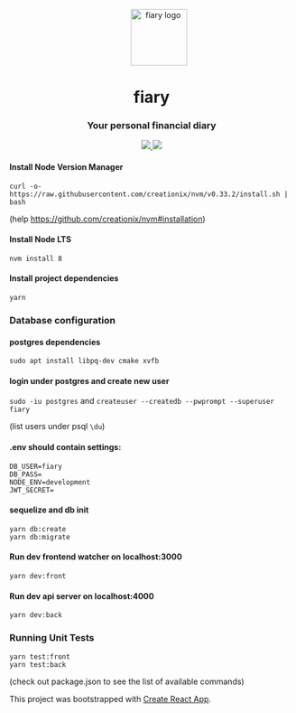 <p align="center">
	<img width="100"
	style="margin-left: 25px"
	src="https://c1.staticflickr.com/5/4711/40019127701_bc47fd41e5.jpg"
	alt="fiary logo">
</p>
<h1 align="center">fiary</h1>
<h3 align="center">Your personal financial diary</h3>

<p align="center">
	<a href="https://travis-ci.org/mandelbroo/fiary">
		<img src="https://travis-ci.org/mandelbroo/fiary.svg?branch=master" />
	</a>
	<a href="https://codecov.io/gh/mandelbroo/fiary">
		<img src="https://codecov.io/gh/mandelbroo/fiary/branch/master/graph/badge.svg" />
	</a>
</p>


#### Install Node Version Manager
`curl -o- https://raw.githubusercontent.com/creationix/nvm/v0.33.2/install.sh | bash`

(help https://github.com/creationix/nvm#installation)

#### Install Node LTS
`nvm install 8`

#### Install project dependencies
`yarn`

### Database configuration

#### postgres dependencies
`sudo apt install libpq-dev cmake xvfb`

#### login under postgres and create new user
`sudo -iu postgres` and `createuser --createdb --pwprompt --superuser fiary`

(list users under psql `\du`)

#### .env should contain settings:
```
DB_USER=fiary
DB_PASS=
NODE_ENV=development
JWT_SECRET=
```

#### sequelize and db init
```
yarn db:create
yarn db:migrate
```


#### Run dev frontend watcher on localhost:3000
`yarn dev:front`
#### Run dev api server on localhost:4000
`yarn dev:back`

### Running Unit Tests
```
yarn test:front
yarn test:back
```

(check out package.json to see the list of available commands)

This project was bootstrapped with [Create React App](https://github.com/facebookincubator/create-react-app).
